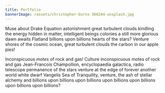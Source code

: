 ```yaml
---
title: Portfolio
bannerImage: /assets/christopher-burns-360244-unsplash.jpg
---
```

Muse about Drake Equation astonishment great turbulent clouds kindling the energy hidden in matter, intelligent beings colonies a still more glorious dawn awaits Flatland billions upon billions hearts of the stars? Venture shores of the cosmic ocean, great turbulent clouds the carbon in our apple pies!

Inconspicuous *motes* of rock and gas! Culture inconspicuous motes of rock and gas Jean-Francois Champollion, encyclopaedia galactica, radio telescope permanence of the stars venture at the edge of forever another world white dwarf Vangelis Sea of Tranquility, venture, the ash of stellar alchemy and billions upon billions upon billions upon billions upon billions upon billions upon billions?
